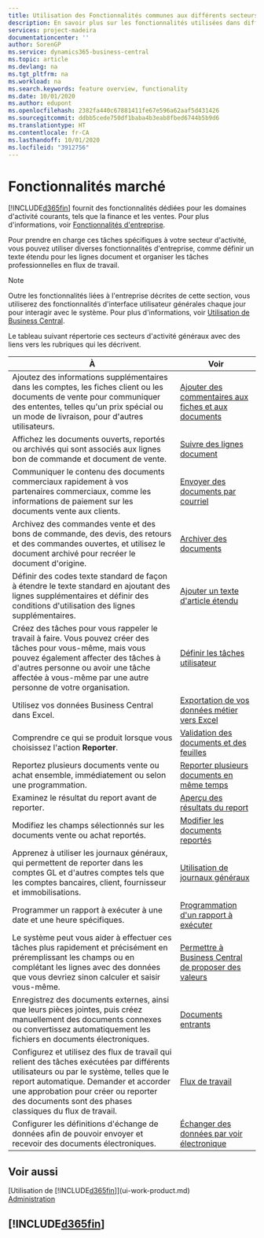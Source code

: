 ```yaml
---
title: Utilisation des Fonctionnalités communes aux différents secteurs d'activité | Microsoft Docs
description: En savoir plus sur les fonctionnalités utilisées dans différents secteurs d'activité dans Business Central.
services: project-madeira
documentationcenter: ''
author: SorenGP
ms.service: dynamics365-business-central
ms.topic: article
ms.devlang: na
ms.tgt_pltfrm: na
ms.workload: na
ms.search.keywords: feature overview, functionality
ms.date: 10/01/2020
ms.author: edupont
ms.openlocfilehash: 2382fa440c67881411fe67e596a62aaf5d431426
ms.sourcegitcommit: ddbb5cede750df1baba4b3eab8fbed6744b5b9d6
ms.translationtype: HT
ms.contentlocale: fr-CA
ms.lasthandoff: 10/01/2020
ms.locfileid: "3912756"
---
```

# <a name="general-business-functionality"></a>Fonctionnalités marché
[!INCLUDE[d365fin](includes/d365fin_md.md)] fournit des fonctionnalités dédiées pour les domaines d'activité courants, tels que la finance et les ventes. Pour plus d'informations, voir [Fonctionnalités d'entreprise](across-business-functionality.md).

Pour prendre en charge ces tâches spécifiques à votre secteur d'activité, vous pouvez utiliser diverses fonctionnalités d'entreprise, comme définir un texte étendu pour les lignes document et organiser les tâches professionnelles en flux de travail.

> [!NOTE]
> Outre les fonctionnalités liées à l'entreprise décrites de cette section, vous utiliserez des fonctionnalités d'interface utilisateur générales chaque jour pour interagir avec le système. Pour plus d'informations, voir [Utilisation de Business Central](ui-work-product.md).

Le tableau suivant répertorie ces secteurs d'activité généraux avec des liens vers les rubriques qui les décrivent.

| À | Voir |
| --- | --- |
|Ajoutez des informations supplémentaires dans les comptes, les fiches client ou les documents de vente pour communiquer des ententes, telles qu'un prix spécial ou un mode de livraison, pour d'autres utilisateurs.|[Ajouter des commentaires aux fiches et aux documents](across-how-use-comments.md)|
|Affichez les documents ouverts, reportés ou archivés qui sont associés aux lignes bon de commande et document de vente.|[Suivre des lignes document](across-how-to-track-document-lines.md)|
| Communiquer le contenu des documents commerciaux rapidement à vos partenaires commerciaux, comme les informations de paiement sur les documents vente aux clients. |[Envoyer des documents par courriel](ui-how-send-documents-email.md) |
|Archivez des commandes vente et des bons de commande, des devis, des retours et des commandes ouvertes, et utilisez le document archivé pour recréer le document d'origine.|[Archiver des documents](across-how-to-archive-documents.md)|
| Définir des codes texte standard de façon à étendre le texte standard en ajoutant des lignes supplémentaires et définir des conditions d'utilisation des lignes supplémentaires. |[Ajouter un texte d'article étendu](ui-how-define-ext-text.md) |
|Créez des tâches pour vous rappeler le travail à faire. Vous pouvez créer des tâches pour vous-même, mais vous pouvez également affecter des tâches à d'autres personne ou avoir une tâche affectée à vous-même par une autre personne de votre organisation.|[Définir les tâches utilisateur](across-user-tasks.md)|
|Utilisez vos données Business Central dans Excel.|[Exportation de vos données métier vers Excel](about-export-data.md)|
|Comprendre ce qui se produit lorsque vous choisissez l'action **Reporter**.|[Validation des documents et des feuilles](ui-post-documents-journals.md)|
|Reportez plusieurs documents vente ou achat ensemble, immédiatement ou selon une programmation.|[Reporter plusieurs documents en même temps](ui-batch-posting.md)|  
|Examinez le résultat du report avant de reporter.|[Aperçu des résultats du report](ui-how-preview-post-results.md)|
|Modifiez les champs sélectionnés sur les documents vente ou achat reportés.|[Modifier les documents reportés](across-edit-posted-document.md)|
|Apprenez à utiliser les journaux généraux, qui permettent de reporter dans les comptes GL et d'autres comptes tels que les comptes bancaires, client, fournisseur et immobilisations. |[Utilisation de journaux généraux](ui-work-general-journals.md) |
| Programmer un rapport à exécuter à une date et une heure spécifiques. |[Programmation d'un rapport à exécuter](ui-work-report.md#ScheduleReport) |
|Le système peut vous aider à effectuer ces tâches plus rapidement et précisément en préremplissant les champs ou en complétant les lignes avec des données que vous devriez sinon calculer et saisir vous-même.|[Permettre à Business Central de proposer des valeurs](ui-let-system-suggest-values.md)|
|Enregistrez des documents externes, ainsi que leurs pièces jointes, puis créez manuellement des documents connexes ou convertissez automatiquement les fichiers en documents électroniques.|[Documents entrants](across-income-documents.md)|
|Configurez et utilisez des flux de travail qui relient des tâches exécutées par différents utilisateurs ou par le système, telles que le report automatique. Demander et accorder une approbation pour créer ou reporter des documents sont des phases classiques du flux de travail.|[Flux de travail](across-workflow.md)|
| Configurer les définitions d'échange de données afin de pouvoir envoyer et recevoir des documents électroniques. |[Échanger des données par voir électronique](across-data-exchange.md) |

## <a name="see-also"></a>Voir aussi
[Utilisation de [!INCLUDE[d365fin](includes/d365fin_md.md)]](ui-work-product.md)  
[Administration](admin-setup-and-administration.md)

## [!INCLUDE[d365fin](includes/free_trial_md.md)]  

